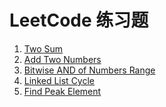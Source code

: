 LeetCode 练习题
===============
1. [Two Sum](src/twoSum.md)
2. [Add Two Numbers](src/addTwoNumbers.md)
201. [Bitwise AND of Numbers Range](./src/bitwiseANDofNumbersRange.md)
141. [Linked List Cycle](src/linkedListCycle.md)
162. [Find Peak Element](src/findPeakElement.md)
